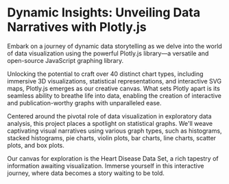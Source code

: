 # Dynamic Insights: Unveiling Data Narratives with Plotly.js

Embark on a journey of dynamic data storytelling as we delve into the world of data visualization using the powerful Plotly.js library—a versatile and open-source JavaScript graphing library.

Unlocking the potential to craft over 40 distinct chart types, including immersive 3D visualizations, statistical representations, and interactive SVG maps, Plotly.js emerges as our creative canvas. What sets Plotly apart is its seamless ability to breathe life into data, enabling the creation of interactive and publication-worthy graphs with unparalleled ease.

Centered around the pivotal role of data visualization in exploratory data analysis, this project places a spotlight on statistical graphs. We'll weave captivating visual narratives using various graph types, such as histograms, stacked histograms, pie charts, violin plots, bar charts, line charts, scatter plots, and box plots.

Our canvas for exploration is the Heart Disease Data Set, a rich tapestry of information awaiting visualization. Immerse yourself in this interactive journey, where data becomes a story waiting to be told.